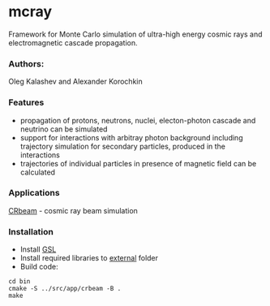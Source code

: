# mcray
Framework for Monte Carlo simulation of ultra-high energy cosmic rays and electromagnetic cascade propagation.

### Authors:
   Oleg Kalashev and Alexander Korochkin

### Features
 - propagation of protons, neutrons, nuclei, electon-photon cascade and neutrino can be simulated
 - support for interactions with arbitray photon background including trajectory simulation for secondary particles, produced in the interactions
 - trajectories of individual particles in presence of magnetic field can be calculated

### Applications

[CRbeam](src/app/crbeam) - cosmic ray beam simulation

### Installation
- Install [GSL](https://packages.debian.org/sid/libgsl-dev)
- Install required libraries to [external](src/external) folder
- Build code:
<pre><code>cd bin
cmake -S ../src/app/crbeam -B .
make
</code></pre>
